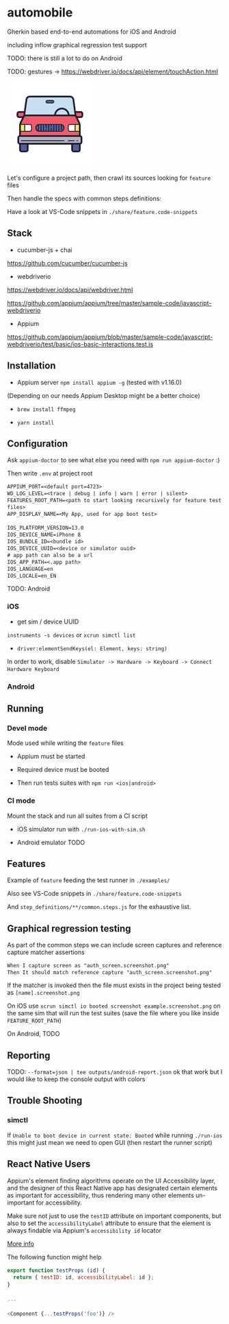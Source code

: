 # automobile

Gherkin based end-to-end automations for iOS and Android

including inflow graphical regression test support

TODO: there is still a lot to do on Android

TODO: gestures -> https://webdriver.io/docs/api/element/touchAction.html

![logo](https://github.com/ybonnetain/automobile/blob/master/static/logo.png)

Let's configure a project path, then crawl its sources looking for `feature` files

Then handle the specs with common steps definitions:

Have a look at VS-Code snippets in `./share/feature.code-snippets`

## Stack

- cucumber-js + chai

https://github.com/cucumber/cucumber-js

- webdriverio

https://webdriver.io/docs/api/webdriver.html

https://github.com/appium/appium/tree/master/sample-code/javascript-webdriverio

- Appium

https://github.com/appium/appium/blob/master/sample-code/javascript-webdriverio/test/basic/ios-basic-interactions.test.js

## Installation

- Appium server `npm install appium -g` (tested with v1.16.0)

(Depending on our needs Appium Desktop might be a better choice)

- `brew install ffmpeg`

- `yarn install`

## Configuration

Ask `appium-doctor` to see what else you need with `npm run appium-doctor` :)

Then write `.env` at project root

```
APPIUM_PORT=<default port=4723>
WD_LOG_LEVEL=<trace | debug | info | warn | error | silent>
FEATURES_ROOT_PATH=<path to start looking recursively for feature test files>
APP_DISPLAY_NAME=<My App, used for app boot test>

IOS_PLATFORM_VERSION=13.0
IOS_DEVICE_NAME=iPhone 8
IOS_BUNDLE_ID=<bundle id>
IOS_DEVICE_UUID=<device or simulator uuid>
# app path can also be a url
IOS_APP_PATH=<.app path>
IOS_LANGUAGE=en
IOS_LOCALE=en_EN
```

TODO: Android

### iOS

- get sim / device UUID

`instruments -s devices` or `xcrun simctl list`

- `driver:elementSendKeys(el: Element, keys: string)`

In order to work, disable `Simulator -> Hardware -> Keyboard -> Connect Hardware Keyboard`

### Android

## Running

### Devel mode

Mode used while writing the `feature` files

- Appium must be started

- Required device must be booted

- Then run tests suites with `npm run <ios|android>`

### CI mode

Mount the stack and run all suites from a CI script

- iOS simulator run with `./run-ios-with-sim.sh`

- Android emulator TODO

## Features

Example of `feature` feeding the test runner in `./examples/`

Also see VS-Code snippets in `./share/feature.code-snippets`

And `step_definitions/**/common.steps.js` for the exhaustive list.

## Graphical regression testing

As part of the common steps we can include screen captures and reference capture matcher assertions

```gerkhin
When I capture screen as "auth_screen.screenshot.png"
Then It should match reference capture "auth_screen.screenshot.png"
```

If the matcher is invoked then the file must exists in the project being tested as `[name].screenshot.png`

On iOS use `xcrun simctl io booted screenshot example.screenshot.png` on the same sim that will run the test suites (save the file where you like inside `FEATURE_ROOT_PATH`)

On Android, TODO

## Reporting

TODO: `--format=json | tee outputs/android-report.json` ok that work but I would like to keep the console output with colors

## Trouble Shooting

### simctl

If `Unable to boot device in current state: Booted` while running `./run-ios` this might just mean we need to open GUI (then restart the runner script)

## React Native Users

Appium's element finding algorithms operate on the UI Accessibility layer, and the designer of this React Native app has designated certain elements as important for accessibility, thus rendering many other elements un-important for accessibility.

Make sure not just to use the `testID` attribute on important components, but also to set the `accessibilityLabel` attribute to ensure that the element is always findable via Appium's `accessibility id` locator

[More info](https://appiumpro.com/editions/76)

The following function might help

```javascript
export function testProps (id) {
  return { testID: id, accessibilityLabel: id };
}

...

<Component {...testProps('foo')} />
```

